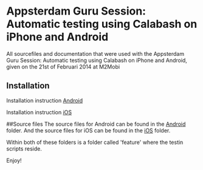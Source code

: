 Appsterdam Guru Session: Automatic testing using Calabash on iPhone and Android
=======================

All sourcefiles and documentation that were used with the Appsterdam Guru Session: Automatic testing using Calabash on iPhone and Android, given on the 21st of Februari 2014 at M2Mobi


## Installation
Installation instruction [Android](calabash_android_install.md)

Installation instruction [iOS](calabash_ios_installation.md)

##Source files
The source files for Android can be found in the [Android](android_test_project) folder. And the source files for iOS can be found in the [iOS](ios_test_project) folder.

Within both of these folders is a folder called 'feature' where the testin scripts reside.

Enjoy!